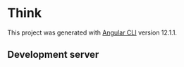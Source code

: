 # Think

This project was generated with [Angular CLI](https://github.com/angular/angular-cli) version 12.1.1.

## Development server

